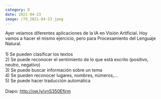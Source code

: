 ```yaml
--- 
category: D 
date: 2021-04-23 
image: /79_2021-04-23.jpeg 
--- 
```


Ayer veíamos diferentes aplicaciones de la IA en Visión Artificial. Hoy vamos a hacer el mismo ejercicio, pero para Procesamiento del Lenguaje Natural. <br><br>1) Se pueden clasificar los textos<br>2) Se puede reconocer el sentimiento de lo que está escrito (positivo, neutro, negativo)<br>3) Se puede buscar información sobre un tema<br>4) Se pueden reconocer lugares, nombres, números,...<br>5) Se puede hacer traducción automática<br><br>Diapo: http://ow.ly/vnS350Efirm